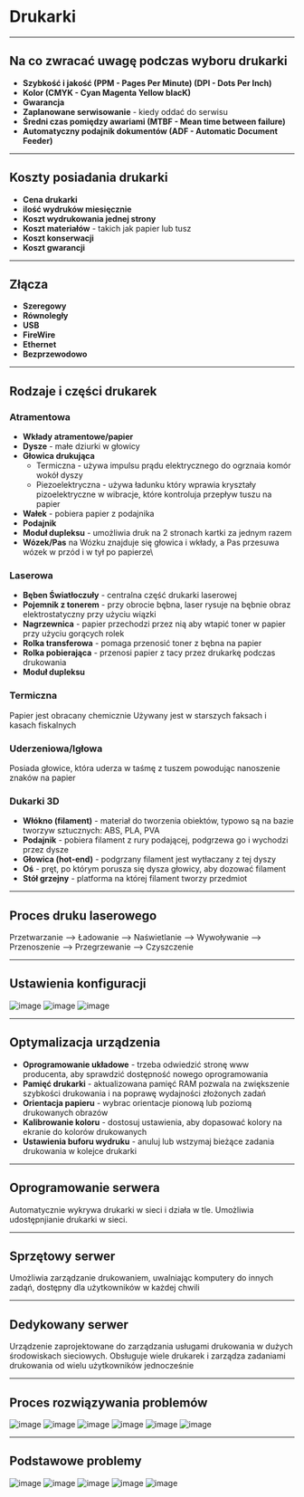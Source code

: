 # Drukarki
___
## Na co zwracać uwagę podczas wyboru drukarki
- **Szybkość i jakość (PPM - Pages Per Minute) (DPI - Dots Per Inch)**
- **Kolor (CMYK - Cyan Magenta Yellow blacK)**
- **Gwarancja**
- **Zaplanowane serwisowanie** - kiedy oddać do serwisu
- **Średni czas pomiędzy awariami (MTBF - Mean time between failure)**
- **Automatyczny podajnik dokumentów (ADF - Automatic Document Feeder)**
___
## Koszty posiadania drukarki
- **Cena drukarki**
- **ilość wydruków miesięcznie**
- **Koszt wydrukowania jednej strony**
- **Koszt materiałów** - takich jak papier lub tusz
- **Koszt konserwacji**
- **Koszt gwarancji**
___
## Złącza
- **Szeregowy**
- **Równoległy**
- **USB**
- **FireWire**
- **Ethernet**
- **Bezprzewodowo**
___
## Rodzaje i części drukarek
### Atramentowa
- **Wkłady atramentowe/papier**
- **Dysze** - małe dziurki w głowicy
- **Głowica drukująca**
  - Termiczna - używa impulsu prądu elektrycznego do ogrznaia komór wokół dyszy
  - Piezoelektryczna - używa ładunku który wprawia kryształy pizoelektryczne w wibracje, które kontroluja przepływ tuszu na papier
- **Wałek** - pobiera papier z podajnika
- **Podajnik**
- **Moduł dupleksu** - umożliwia druk na 2 stronach kartki za jednym razem
- **Wózek/Pas** na Wózku znajduje się głowica i wkłady, a Pas przesuwa wózek w przód i w tył po papierze\
### Laserowa
- **Bęben Światłoczuły** - centralna część drukarki laserowej
- **Pojemnik z tonerem** - przy obrocie bębna, laser rysuje na bębnie obraz elektrostatyczny przy użyciu wiązki
- **Nagrzewnica** - papier przechodzi przez nią aby wtapić toner w papier przy użyciu gorących rolek
- **Rolka transferowa** - pomaga przenosić toner z bębna na papier
- **Rolka pobierająca** - przenosi papier z tacy przez drukarkę podczas drukowania
- **Moduł dupleksu**
### Termiczna
Papier jest obracany chemicznie
Używany jest w starszych faksach i kasach fiskalnych
### Uderzeniowa/Igłowa
Posiada głowice, która uderza w taśmę z tuszem powodując nanoszenie znaków na papier
### Dukarki 3D
- **Włókno (filament)** - materiał do tworzenia obiektów, typowo są na bazie tworzyw sztucznych: ABS, PLA, PVA
- **Podajnik** - pobiera filament z rury podającej, podgrzewa go i wychodzi przez dysze
- **Głowica (hot-end)** - podgrzany filament jest wytłaczany z tej dyszy
- **Oś** - pręt, po którym porusza się dysza głowicy, aby dozować filament
- **Stół grzejny** - platforma na której filament tworzy przedmiot
___
## Proces druku laserowego
Przetwarzanie --> Ładowanie --> Naświetlanie --> Wywoływanie --> Przenoszenie --> Przegrzewanie --> Czyszczenie
___
## Ustawienia konfiguracji
![image](https://github.com/user-attachments/assets/0cb0fb7a-84b8-4688-aeee-e5ed01010235)
![image](https://github.com/user-attachments/assets/5eecdd96-21cb-4a3c-b283-4372f433cb6d)
![image](https://github.com/user-attachments/assets/b77aab56-5102-4e3d-8e33-024446c6d742)
___
## Optymalizacja urządzenia
- **Oprogramowanie układowe** - trzeba odwiedzić stronę www producenta, aby sprawdzić dostępność nowego oprogramowania
- **Pamięć drukarki** - aktualizowana pamięć RAM pozwala na zwiększenie szybkości drukowania i na poprawę wydajności złożonych zadań
- **Orientacja papieru** - wybrac orientacje pionową lub poziomą drukowanych obrazów
- **Kalibrowanie koloru** - dostosuj ustawienia, aby dopasować kolory na ekranie do kolorów drukowanych
- **Ustawienia buforu wydruku** - anuluj lub wstzymaj bieżące zadania drukowania w kolejce drukarki
___
## Oprogramowanie serwera
Automatycznie wykrywa drukarki w sieci i działa w tle. Umożliwia udostępnjianie drukarki w sieci.
___
## Sprzętowy serwer
Umożliwia zarządzanie drukowaniem, uwalniając komputery do innych zadąń, dostępny dla użytkowników w każdej chwili
___
## Dedykowany serwer
Urządzenie zaprojektowane do zarządzania usługami drukowania w dużych środowiskach sieciowych. Obsługuje wiele drukarek i zarządza zadaniami drukowania od wielu użytkowników jednocześnie
___
## Proces rozwiązywania problemów
![image](https://github.com/user-attachments/assets/7a7c5242-5c15-40b7-92a4-f32983c4b8c4)
![image](https://github.com/user-attachments/assets/529bc833-1553-4abd-9e7a-ca8e06b1cdad)
![image](https://github.com/user-attachments/assets/69b52e06-7f7f-4262-a21b-7483acd85d44)
![image](https://github.com/user-attachments/assets/bf33b2d6-ce3e-40fe-8cdc-9e73d088c3eb)
![image](https://github.com/user-attachments/assets/8686ad82-9443-46f0-bd97-d038f7c64335)
![image](https://github.com/user-attachments/assets/5d666410-daa2-4b33-9f75-f65f38009ced)
___
## Podstawowe problemy
![image](https://github.com/user-attachments/assets/7b968f11-199a-40cf-be72-46c0bd6aa1a7)
![image](https://github.com/user-attachments/assets/41ebf672-bb0f-47e8-80cb-0e26ae519f59)
![image](https://github.com/user-attachments/assets/df91e362-8453-42d2-87da-1db37c6d0ae7)
![image](https://github.com/user-attachments/assets/8b7c5021-256a-4dec-9c9c-9b7f8953ebe8)
![image](https://github.com/user-attachments/assets/af982d65-3f55-4613-90e6-96877f192a59)
